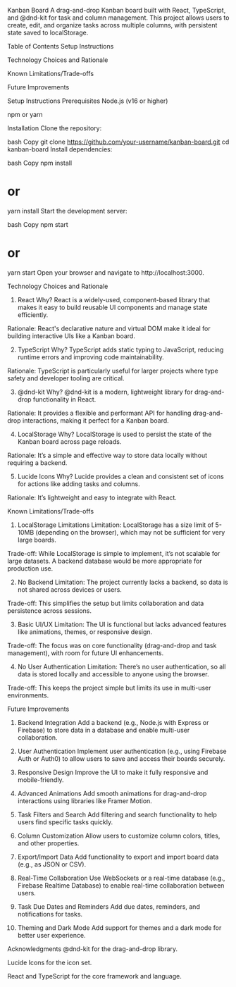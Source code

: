 Kanban Board
A drag-and-drop Kanban board built with React, TypeScript, and @dnd-kit for task and column management. This project allows users to create, edit, and organize tasks across multiple columns, with persistent state saved to localStorage.

Table of Contents
Setup Instructions

Technology Choices and Rationale

Known Limitations/Trade-offs

Future Improvements

Setup Instructions
Prerequisites
Node.js (v16 or higher)

npm or yarn

Installation
Clone the repository:

bash
Copy
git clone https://github.com/your-username/kanban-board.git
cd kanban-board
Install dependencies:

bash
Copy
npm install
# or
yarn install
Start the development server:

bash
Copy
npm start
# or
yarn start
Open your browser and navigate to http://localhost:3000.

Technology Choices and Rationale
1. React
Why? React is a widely-used, component-based library that makes it easy to build reusable UI components and manage state efficiently.

Rationale: React's declarative nature and virtual DOM make it ideal for building interactive UIs like a Kanban board.

2. TypeScript
Why? TypeScript adds static typing to JavaScript, reducing runtime errors and improving code maintainability.

Rationale: TypeScript is particularly useful for larger projects where type safety and developer tooling are critical.

3. @dnd-kit
Why? @dnd-kit is a modern, lightweight library for drag-and-drop functionality in React.

Rationale: It provides a flexible and performant API for handling drag-and-drop interactions, making it perfect for a Kanban board.

4. LocalStorage
Why? LocalStorage is used to persist the state of the Kanban board across page reloads.

Rationale: It’s a simple and effective way to store data locally without requiring a backend.

5. Lucide Icons
Why? Lucide provides a clean and consistent set of icons for actions like adding tasks and columns.

Rationale: It’s lightweight and easy to integrate with React.

Known Limitations/Trade-offs
1. LocalStorage Limitations
Limitation: LocalStorage has a size limit of 5-10MB (depending on the browser), which may not be sufficient for very large boards.

Trade-off: While LocalStorage is simple to implement, it’s not scalable for large datasets. A backend database would be more appropriate for production use.

2. No Backend
Limitation: The project currently lacks a backend, so data is not shared across devices or users.

Trade-off: This simplifies the setup but limits collaboration and data persistence across sessions.

3. Basic UI/UX
Limitation: The UI is functional but lacks advanced features like animations, themes, or responsive design.

Trade-off: The focus was on core functionality (drag-and-drop and task management), with room for future UI enhancements.

4. No User Authentication
Limitation: There’s no user authentication, so all data is stored locally and accessible to anyone using the browser.

Trade-off: This keeps the project simple but limits its use in multi-user environments.

Future Improvements
1. Backend Integration
Add a backend (e.g., Node.js with Express or Firebase) to store data in a database and enable multi-user collaboration.

2. User Authentication
Implement user authentication (e.g., using Firebase Auth or Auth0) to allow users to save and access their boards securely.

3. Responsive Design
Improve the UI to make it fully responsive and mobile-friendly.

4. Advanced Animations
Add smooth animations for drag-and-drop interactions using libraries like Framer Motion.

5. Task Filters and Search
Add filtering and search functionality to help users find specific tasks quickly.

6. Column Customization
Allow users to customize column colors, titles, and other properties.

7. Export/Import Data
Add functionality to export and import board data (e.g., as JSON or CSV).

8. Real-Time Collaboration
Use WebSockets or a real-time database (e.g., Firebase Realtime Database) to enable real-time collaboration between users.

9. Task Due Dates and Reminders
Add due dates, reminders, and notifications for tasks.

10. Theming and Dark Mode
Add support for themes and a dark mode for better user experience.


Acknowledgments
@dnd-kit for the drag-and-drop library.

Lucide Icons for the icon set.

React and TypeScript for the core framework and language.
